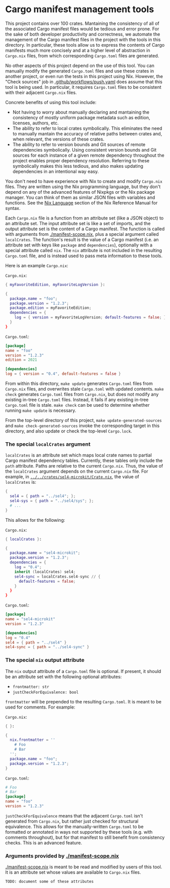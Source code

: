 <!--
     Copyright 2023, Colias Group, LLC

     SPDX-License-Identifier: CC-BY-SA-4.0
-->

# Cargo manifest management tools

This project contains over 100 crates. Mantaining the consistency of all of the associated Cargo
manifest files would be tedious and error prone. For the sake of both developer productivity and
correctness, we automate the management of the Cargo manifest files in the project with the tools in
this directory. In particular, these tools allow us to express the contents of Cargo manifests much
more concisely and at a higher level of abstraction in `Cargo.nix` files, from which corresponding
`Cargo.toml` files are generated.

No other aspects of this project depend on the use of this tool. You can manually modify the
generated `Cargo.toml` files and use these crates in another project, or even run the tests in this
project using Nix. However, the "Check sources" job in
[.github/workflows/push.yaml](../../.github/workflows/push.yaml) does assume that this tool is being
used. In particular, it requires `Cargo.toml` files to be consistent with their adjacent `Cargo.nix`
files.

Concrete benefits of using this tool include:
- Not having to worry about manually declaring and mantaining the consistency of mostly uniform
  package metadata such as edition, licenses, authors, etc.
- The ability to refer to local crates symbolically. This eliminates the need to manually mantain
  the accuracy of relative paths between crates and, when relevant, the versions of these crates.
- The ability to refer to version bounds and Git sources of remote dependencies symbolically. Using
  consistent version bounds and Git sources for each instance of a given remote dependency
  throughout the project enables proper dependency resolution. Referring to these symbolically makes
  this less tedious, and also makes updating dependencies in an intentional way easy.

You don't need to have experience with Nix to create and modify `Cargo.nix` files. They are written
using the Nix programming language, but they don't depend on any of the advanced features of Nixpkgs
or the Nix package manager. You can think of them as similar JSON files with variables and
functions. See the [Nix Language](https://nixos.org/manual/nix/unstable/language/index.html) section
of the Nix Reference Manual for syntax.

Each `Cargo.nix` file is a function from an attribute set (like a JSON object) to an attribute set.
The input attribute set is like a set of imports, and the output attribute set is the content of a
Cargo manifest. The function is called with arguments from
[./manifest-scope.nix](./manifest-scope.nix), plus a special argument called `localCrates`. The
function's result is the value of a Cargo manifest (i.e. an attribute set with keys like `package`
and `dependencies`), optionally with a special attribute called `nix`. The `nix` attribute is not
included in the resulting `Cargo.toml` file, and is instead used to pass meta information to these
tools.

Here is an example `Cargo.nix`:

`Cargo.nix`:
```nix
{ myFavoriteEdition, myFavoriteLogVersion }:

{
  package.name = "foo";
  package.version = "1.2.3";
  package.edition = myFavoriteEdition;
  dependencies = {
    log = { version = myFavoriteLogVersion; default-features = false; };
  }
}
```
`Cargo.toml`:
```toml
[package]
name = "foo"
version = "1.2.3"
edition = 2021

[dependencies]
log = { version = "0.4", default-features = false }
```

From within this directory, `make update` generates `Cargo.toml` files from `Cargo.nix` files, and
overwrites stale `Cargo.toml` with updated contents. `make check` generates `Cargo.toml` files from
`Cargo.nix`, but does not modify any existing in-tree `Cargo.toml` files. Instead, it fails if any
existing in-tree `Cargo.toml` file is stale. `make check` can be used to determine whether running
`make update` is necessary.

From the top-level directory of this project, `make update-generated-sources` and `make
check-generated-sources` invoke the corresponding target in this directory, and also update or check
the top-level `Cargo.lock`.

### The special `localCrates` argument

`localCrates` is an attribute set which maps local crate names to partial Cargo manifest dependency
tables. Currently, these tables only include the `path` attribute. Paths are relative to the current
`Cargo.nix`. Thus, the value of the `localCrates` argument depends on the current `Cargo.nix` file.
For example, in [`../../crates/sel4-microkit/Crate.nix`](../../crates/sel4-microkit/Crate.nix), the
value of `localCrates` is:

```nix
{
  sel4 = { path = "../sel4"; };
  sel4-sys = { path = "../sel4/sys"; };
  # ...
}
```

This allows for the following:

`Cargo.nix`:
```nix
{ localCrates }:

{
  package.name = "sel4-microkit";
  package.version = "1.2.3";
  dependencies = {
    log = "0.4";
    inherit (localCrates) sel4;
    sel4-sync = localCrates.sel4-sync // {
      default-features = false;
    }
  }
}
```
`Cargo.toml`:
```toml
[package]
name = "sel4-microkit"
version = "1.2.3"

[dependencies]
log = "0.4"
sel4 = { path = "../sel4" }
sel4-sync = { path = "../sel4-sync" }
```

### The special `nix` output attribute

The `nix` output attribute of a `Cargo.toml` file is optional. If present, it should be an attribute
set with the following optional attributes:
- `frontmatter: str`
- `justCheckForEquivalence: bool`

`frontmatter` will be prepended to the resulting `Cargo.toml`. It is meant to be used for comments.
For example:

`Cargo.nix`:
```nix
{ }:

{
  nix.frontmatter = ''
    # Foo
    # Bar
  '';
  package.name = "foo";
  package.version = "1.2.3";
}
```
`Cargo.toml`:
```toml
# Foo
# Bar
[package]
name = "foo"
version = "1.2.3"
```

`justCheckForEquivalence` means that the adjacent `Cargo.toml` isn't generated from `Cargo.nix`, but
rather just checked for structural equivalence. This allows for the manually-written `Cargo.toml` to
be formatted or annotated in ways not supported by these tools (e.g. with comments throughout), but
for that manifest to still benefit from consistency checks. This is an advanced feature.

### Arguments provided by [./manifest-scope.nix](./manifest-scope.nix)

[./manifest-scope.nix](./manifest-scope.nix) is meant to be read and modified by users of this tool.
It is an attribute set whose values are available to `Cargo.nix` files.

`TODO: document some of these attributes`
